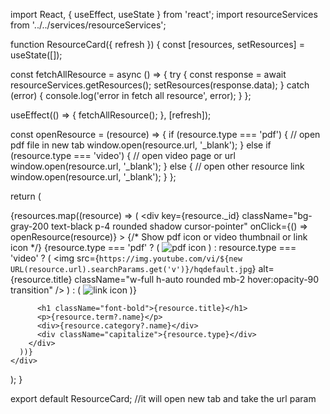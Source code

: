 import React, { useEffect, useState } from 'react';
import resourceServices from '../../services/resourceServices';

function ResourceCard({ refresh }) {
  const [resources, setResources] = useState([]);

  const fetchAllResource = async () => {
    try {
      const response = await resourceServices.getResources();
      setResources(response.data);
    } catch (error) {
      console.log('error in fetch all resource', error);
    }
  };

  useEffect(() => {
    fetchAllResource();
  }, [refresh]);

  const openResource = (resource) => {
    if (resource.type === 'pdf') {
      // open pdf file in new tab
      window.open(resource.url, '_blank');
    } else if (resource.type === 'video') {
      // open video page or url
      window.open(resource.url, '_blank');
    } else {
      // open other resource link
      window.open(resource.url, '_blank');
    }
  };

  return (
    <div className="w-full max-w-[980px] mx-auto grid grid-cols-1 md:grid-cols-3 gap-6">
      {resources.map((resource) => (
        <div
          key={resource._id}
          className="bg-gray-200 text-black p-4 rounded shadow cursor-pointer"
          onClick={() => openResource(resource)}
        >
          {/* Show pdf icon or video thumbnail or link icon */}
          {resource.type === 'pdf' ? (
            <img
              src="https://cdn-icons-png.flaticon.com/512/337/337946.png"
              alt="pdf icon"
              className="w-20 h-20 mb-2 opacity-70 mx-auto"
            />
          ) : resource.type === 'video' ? (
            <img
              src={`https://img.youtube.com/vi/${new URL(resource.url).searchParams.get('v')}/hqdefault.jpg`}
              alt={resource.title}
              className="w-full h-auto rounded mb-2 hover:opacity-90 transition"
            />
          ) : (
            <img
              src="https://cdn-icons-png.flaticon.com/512/60/60510.png"
              alt="link icon"
              className="w-20 h-20 mb-2 opacity-70 mx-auto"
            />
          )}

          <h1 className="font-bold">{resource.title}</h1>
          <p>{resource.term?.name}</p>
          <div>{resource.category?.name}</div>
          <div className="capitalize">{resource.type}</div>
        </div>
      ))}
    </div>
  );
}

export default ResourceCard;
//it will open new tab and take the url param